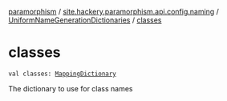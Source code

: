 [paramorphism](../../index.md) / [site.hackery.paramorphism.api.config.naming](../index.md) / [UniformNameGenerationDictionaries](index.md) / [classes](./classes.md)

# classes

`val classes: `[`MappingDictionary`](../../site.hackery.paramorphism.api.naming/-mapping-dictionary/index.md)

The dictionary to use for class names

